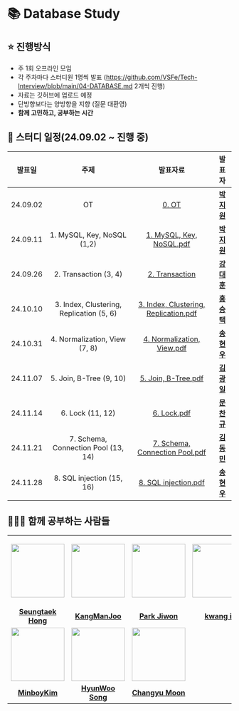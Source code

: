 # 📚 Database Study

## ⭐️ 진행방식

- 주 1회 오프라인 모임
- 각 주차마다 스터디원 1명씩 발표 (https://github.com/VSFe/Tech-Interview/blob/main/04-DATABASE.md 2개씩 진행)
- 자료는 깃허브에 업로드 예정
- 단방향보다는 양방향을 지향 (질문 대환영)
- **함께 고민하고, 공부하는 시간**

## 📆 스터디 일정(24.09.02 ~ 진행 중)

|  발표일  |                   주제                   |                                                                         발표자료                                                                         |                                발표자                                |
| :------: | :--------------------------------------: | :------------------------------------------------------------------------------------------------------------------------------------------------------: | :------------------------------------------------------------------: |
| 24.09.02 |                    OT                    |                                     [0. OT](https://github.com/CS-Computer-Science-Study/Database/blob/main/OT.pdf)                                      | <a href="https://github.com/david-parkk"><strong>박지원</strong></a> |
| 24.09.11 |        1. MySQL, Key, NoSQL (1,2)        |              [1. MySQL, Key, NoSQL.pdf](https://github.com/CS-Computer-Science-Study/Database/blob/main/1.%20MySQL%2C%20Key%2C%20NoSQL.pdf)              | <a href="https://github.com/david-parkk"><strong>박지원</strong></a> |
| 24.09.26 |          2. Transaction (3, 4)           |                                [2. Transaction](https://github.com/CS-Computer-Science-Study/Database/blob/main/week2/2.%20Transaction.pdf         )                                                                                                              |   <a href="https://github.com/eogns47"><strong>강대훈</strong></a>   |
| 24.10.10 | 3. Index, Clustering, Replication (5, 6) | [3. Index, Clustering, Replication.pdf](https://github.com/CS-Computer-Science-Study/Database/blob/main/3.%20index%2C%20clustering%2C%20replication.pdf) | <a href="https://github.com/redcarrot1"><strong>홍승택</strong></a>  |
| 24.10.31 |      4. Normalization, View (7, 8)       |                            [4. Normalization, View.pdf](https://github.com/user-attachments/files/17586536/normalization.pdf)                            |   <a href="https://github.com/yunuo46"><strong>송현우</strong></a>   |
| 24.11.07 |      5. Join, B-Tree (9, 10)       |                            [5. Join, B-Tree.pdf](https://github.com/user-attachments/files/17586536/normalization.pdf)                            |   <a href="https://github.com/kamothi"><strong>김광일</strong></a>   |
| 24.11.14 |      6. Lock (11, 12)       |                            [6. Lock.pdf](https://github.com/user-attachments/files/17586536/normalization.pdf)                            |   <a href="https://github.com/window9u"><strong>문찬규</strong></a>   |
| 24.11.21 |   7. Schema, Connection Pool (13, 14)    |                     [7. Schema, Connection Pool.pdf](https://github.com/user-attachments/files/17932964/Schema.Connection.Pool.pdf)                      |  <a href="https://github.com/MinboyKim"><strong>김동민</strong></a>  |
| 24.11.28 |   8. SQL injection (15, 16)    |                     [8. SQL injection.pdf](https://github.com/user-attachments/files/17932964/Schema.Connection.Pool.pdf)                      |  <a href="https://github.com/yunuo46"><strong>송현우</strong></a>  |

## 🙆‍♂️🙆 함께 공부하는 사람들

<table>
  <tr height="160px">
    <th align="center" width="150px">
      <a href="https://github.com/redcarrot1"><img height="120px" width="120px" src="https://avatars.githubusercontent.com/u/51076814?v=4"/>
    </th>
    <th align="center" width="150px">
      <a href="https://github.com/eogns47"><img height="120px" width="120px" src="https://avatars.githubusercontent.com/u/102205852?v=4"/></a>
    </th>
    <th align="center" width="150px">
      <a href="https://github.com/david-parkk"><img height="120px" width="120px" src="https://avatars.githubusercontent.com/david-parkk?v=4"/></a>
    </th>
    <th align="center" width="150px">
      <a href="https://github.com/kamothi"><img height="120px" width="120px" src="https://avatars.githubusercontent.com/kamothi?v=4"/></a>
    </th>
  </tr>
  <tr>
    <td align="center" width="150px">
      <a href="https://github.com/redcarrot1"><strong>Seungtaek Hong</strong></a>
    </td>
    <td align="center" width="150px">
      <a href="https://github.com/eogns47"><strong>KangManJoo</strong></a>
    </td>
    <td align="center" width="150px">
      <a href="https://github.com/david-parkk"><strong>Park Jiwon</strong></a>
    </td>
    <td align="center" width="150px">
      <a href="https://github.com/kamothi"><strong>kwang il</strong></a>
    </td>

  </tr>
  <tr>
        <td align="center" width="150px">
      <a href="https://github.com/MinboyKim"><img height="120px" width="120px" src="https://avatars.githubusercontent.com/MinboyKim?v=4"/></a>
    </td>
    <td align="center" width="150px">
      <a href="https://github.com/yunuo46"><img height="120px" width="120px" src="https://avatars.githubusercontent.com/yunuo46?v=4"/></a>
    </td>
    <td align="center" width="150px">
      <a href="https://github.com/window9u"><img height="120px" width="120px" src="https://avatars.githubusercontent.com/window9u?v=4"/></a>
    </td>
  </tr>
    
  <tr>
    <td align="center" width="150px">
      <a href="https://github.com/MinboyKim"><strong>MinboyKim</strong></a>
    </td>
    <td align="center" width="150px">
      <a href="https://github.com/yunuo46"><strong>HyunWoo Song</strong></a>
    </td>
    <td align="center" width="150px">
      <a href="https://github.com/window9u"><strong>Changyu Moon</strong></a>
    </td>
  </tr>
</table>
